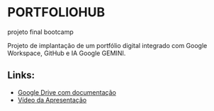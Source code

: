 # PORTFOLIOHUB
projeto final bootcamp

Projeto de implantação de um portfólio digital integrado com Google Workspace, GitHub e IA Google GEMINI.

## Links:
- [Google Drive com documentação](https://drive.google.com/drive/folders/1BpG7oMt1esWuP0EkgzsseXTHb_8jGBvS?usp=drive_link)
- [Vídeo da Apresentação](link)
